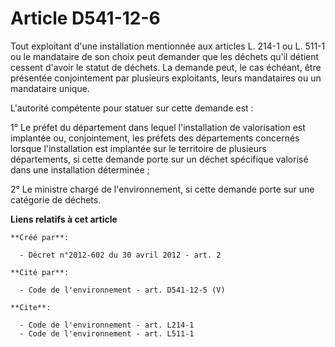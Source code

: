 # Article D541-12-6

Tout exploitant d'une installation mentionnée aux articles L. 214-1 ou L. 511-1 ou le mandataire de son choix peut demander
que les déchets qu'il détient cessent d'avoir le statut de déchets. La demande peut, le cas échéant, être présentée
conjointement par plusieurs exploitants, leurs mandataires ou un mandataire unique. 

L'autorité compétente pour statuer sur cette demande est : 

1° Le préfet du département dans lequel l'installation de valorisation est implantée ou, conjointement, les préfets des
départements concernés lorsque l'installation est implantée sur le territoire de plusieurs départements, si cette demande
porte sur un déchet spécifique valorisé dans une installation déterminée ; 

2° Le ministre chargé de l'environnement, si cette demande porte sur une catégorie de déchets.

**Liens relatifs à cet article**

	**Créé par**:

	  - Décret n°2012-602 du 30 avril 2012 - art. 2

	**Cité par**:

	  - Code de l'environnement - art. D541-12-5 (V)

	**Cite**:

	  - Code de l'environnement - art. L214-1
	  - Code de l'environnement - art. L511-1

